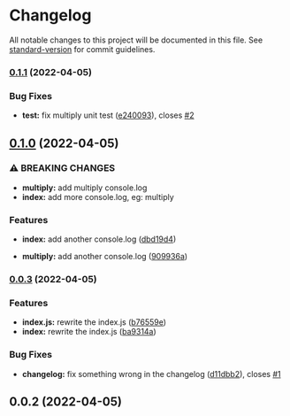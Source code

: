 # Changelog

All notable changes to this project will be documented in this file. See [standard-version](https://github.com/conventional-changelog/standard-version) for commit guidelines.

### [0.1.1](https://github.com/REND42/conventional-commit-template/compare/v0.1.0...v0.1.1) (2022-04-05)


### Bug Fixes

* **test:** fix multiply unit test ([e240093](https://github.com/REND42/conventional-commit-template/commit/e2400933348e747e0d2c3c0ef1ca50272e78b19a)), closes [#2](https://github.com/REND42/conventional-commit-template/issues/2)

## [0.1.0](https://github.com/REND42/conventional-commit-template/compare/v0.0.3...v0.1.0) (2022-04-05)


### ⚠ BREAKING CHANGES

* **multiply:** add multiply console.log
* **index:** add more console.log, eg: multiply

### Features

* **index:** add another console.log ([dbd19d4](https://github.com/REND42/conventional-commit-template/commit/dbd19d42932c2cfd5000cc0f547e92656e72cec8))


* **multiply:** add another console.log ([909936a](https://github.com/REND42/conventional-commit-template/commit/909936aa6b8e079d64ab9c0d9bb5167fa56a26f2))

### [0.0.3](https://github.com/REND42/conventional-commit-template/compare/v0.0.2...v0.0.3) (2022-04-05)


### Features

* **index.js:** rewrite the index.js ([b76559e](https://github.com/REND42/conventional-commit-template/commit/b76559efe61dbfb85c85419bd92c2d08766fb30a))
* **index:** rewrite the index.js ([ba9314a](https://github.com/REND42/conventional-commit-template/commit/ba9314a1ec5104da93238428bdd57d6e216ffa51))


### Bug Fixes

* **changelog:** fix something wrong in the changelog ([d11dbb2](https://github.com/REND42/conventional-commit-template/commit/d11dbb21bbe74cbd0a3c7953b904c0142f5f4467)), closes [#1](https://github.com/REND42/conventional-commit-template/issues/1)

## 0.0.2 (2022-04-05)
